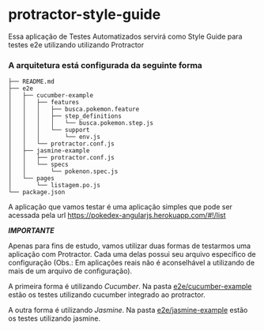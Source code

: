 # protractor-style-guide
Essa aplicação de Testes Automatizados servirá como Style Guide para testes e2e utilizando utilizando Protractor

### A arquitetura está configurada da seguinte forma
```
├── README.md
├── e2e
│   ├── cucumber-example
│   │   ├── features
│   │   │   ├── busca.pokemon.feature
│   │   │   ├── step_definitions
│   │   │   │   └── busca.pokemon.step.js
│   │   │   └── support
│   │   │       └── env.js
│   │   └── protractor.conf.js
│   ├── jasmine-example
│   │   ├── protractor.conf.js
│   │   └── specs
│   │       └── pokenon.spec.js
│   └── pages
│       └── listagem.po.js
└── package.json
```

A aplicação que vamos testar é uma aplicação simples que pode ser acessada pela url <https://pokedex-angularjs.herokuapp.com/#!/list>

***IMPORTANTE***

Apenas para fins de estudo, vamos utilizar duas formas de testarmos uma aplicação com Protractor. 
Cada uma delas possui seu arquivo específico de configuração (Obs.: Em aplicações reais não é aconselhável a utilizando de mais de um arquivo de configuração).

A primeira forma é utilizando <em>Cucumber</em>. Na pasta [e2e/cucumber-example](https://github.com/cassioafs/protractor-style-guide/tree/master/e2e/cucumber-example)
estão os testes utilizando cucumber integrado ao protractor.

A outra forma é utilizando <em>Jasmine</em>. Na pasta [e2e/jasmine-example](https://github.com/cassioafs/protractor-style-guide/tree/master/e2e/jasmine-example)
estão os testes utilizando jasmine.

